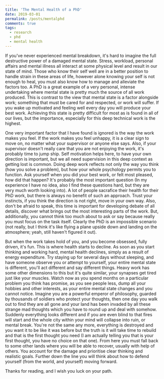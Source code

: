 ```yaml
---
title: 'The Mental Health of a PhD'
date: 2019-03-01
permalink: /posts/mentalphd
comments: true
tags:
  - research
  - phd
  - mental health
---
```


If you've never experienced mental breakdown, it's hard to imagine
the full destructive power of a damaged mental state. Stress, workload, personal affairs
and mental illness all interact at some physical level and result in our state of mind.
Those who know their self well are in a better position to handle strain in these areas
of life, however alone knowing your self is not enough to heal, you must also know
how to manage and alleviate the factors too. A PhD is a great example of a very personal,
intense undertaking where mental state is pretty much the source of all work produced. This
is contrast to the view that mental state is a factor alongside work; something that
must be cared for and respected, or work will suffer. If you wake up motivated and feeling
well every day you will produce your best work. Achieving this state is pretty difficult
for most as is found in all of our lives, but the importance, especially for this deep
technical work is the highest.

One very important factor that I have found is ignored is the way the work makes you
feel. If the work makes you feel unhappy, it is a clear sign to move on, no matter
what your supervisor or anyone else says. Also, if your supervisor doesn't really care
that you are not enjoying the work, it's probably time to jump ship. Self motivation
helps here, to have your own direction is important, but we all need supervision
in this deep context as getting lost is common. Doing deep work reflects not only
the way you think (how you solve a problem), but how your whole psychology permits you to
function. Ask yourself when you did your best work, or felt most pleased, how did that happen?
It's probably the most important question (In my experience I have no idea, also I
find these questions hard, but they are very much worth looking into). A lot of people
sacrafice their health for their PhD work, but there is always no benefit of such an approach.
Trust your instincts, if you think the direction is not right, move in your own way. Also,
don't be afraid to speak, this time is important for developing debate of all details, discover
what brings out the most interesting parts of the work. But, additionally, you cannot think too much
about to ask or say because really you must focus on the task itself. Clearly the PhD is
an impossible scenario (not really, but I think it's like flying a plane upside down and
landing on the atmosphere; yeah, still haven't figured it out).

But when the work takes hold of you, and you become obsessed, fully driven, it's fun. This
is where health starts to decline. As soon as you start thinking and working hard, mental
health declines, simply as a result of energy expenditure. Try staying up for several days
without sleeping, and have someone observe you or attempt to yourself, your entire mental state
is different, you'll act different and say different things. Heavy work has some other dimensions
to this but it's quite similar, your synapses get tired just like your muscles. Watch now
as you spend months on a particular problem you think has promise, as you see people less,
dump all your hobbies and other interests, as your entire mental state changes and you
cannot notice. Imagine you are a powerful emperor of philosophy, guarded by thousands of soldiers who
protect your thoughts, then one day you walk out to find they are all gone and your land has been
invaded by all these strange mad thoughts which you have to round up and deal with somehow. Suddenly everything looks
different and if you are even blind to that fires will start and the whole city within your mind will
collapse into ruin, or mental break. You're not the same any more, everything is destroyed and you want it
to be like it was before but the truth is it will take time to rebuild and that is the first thought you need (I
am actually telling you that is your first thought, you have no choice on that one). From here you must
fall back to some other lands where you will be able to recover, usually with help of others. You account
for the damage and prioritise clear thinking and realistic goals. Further down the line you will think about
how to defend yourself (from the world, and yourself) moving forward.

Thanks for reading, and I wish you luck on your path.
